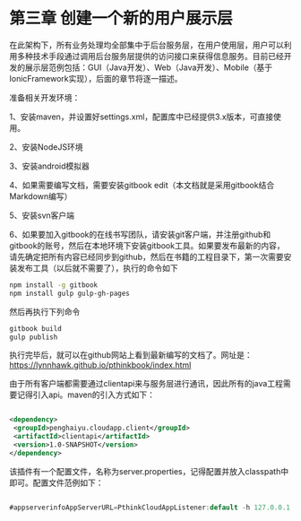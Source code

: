 # 第三章 创建一个新的用户展示层

在此架构下，所有业务处理均全部集中于后台服务层，在用户使用层，用户可以利用多种技术手段通过调用后台服务层提供的访问接口来获得信息服务。目前已经开发的展示层范例包括：GUI（Java开发）、Web（Java开发）、Mobile（基于IonicFramework实现），后面的章节将逐一描述。

准备相关开发环境：

1、安装maven，并设置好settings.xml，配置库中已经提供3.x版本，可直接使用。

2、安装NodeJS环境

3、安装android模拟器

4、如果需要编写文档，需要安装gitbook edit（本文档就是采用gitbook结合Markdown编写）

5、安装svn客户端

6、如果要加入gitbook的在线书写团队，请安装git客户端，并注册github和gitbook的账号，然后在本地环境下安装gitbook工具。如果要发布最新的内容，请先确定把所有内容已经同步到github，然后在书籍的工程目录下，第一次需要安装发布工具（以后就不需要了），执行的命令如下

```bash
npm install -g gitbook  
npm install gulp gulp-gh-pages

```

然后再执行下列命令

```bash
gitbook build
gulp publish

```

执行完毕后，就可以在github网站上看到最新编写的文档了。网址是：[https:\/\/lynnhawk.github.io\/pthinkbook\/index.html](https://lynnhawk.github.io/pthinkbook/index.html)

由于所有客户端都需要通过clientapi来与服务层进行通讯，因此所有的java工程需要记得引入api。maven的引入方式如下：

```xml

<dependency>
 <groupId>penghaiyu.cloudapp.client</groupId>
 <artifactId>clientapi</artifactId>
 <version>1.0-SNAPSHOT</version>
</dependency>


```

该插件有一个配置文件，名称为server.properties，记得配置并放入classpath中即可。配置文件范例如下：

```java

#appserverinfoAppServerURL=PthinkCloudAppListener:default -h 127.0.0.1 -p 9701 -t 3000serverId=PthinkCloudAppListenerservers=127.0.0.2:9701:0,115.159.64.16:9701:0app.MessageSizeMax=10240app.ThreadPool.Server.Size=50app.ThreadPool.Server.SizeMax=100#packet_default={{},"DATA":{"opttype":"{}","pager":{"pageNo":{},"pageSize":{}},"params":{"entity":{}}}}}packet_header="CMD":{"appver":"v1.0","tradeid":"{}","src":"{}","des":"{}","tradecode":"{}","opercode":"{}","workdate":"{}","worktime":"{}"}packet_pager="pager":{"pageNo":{},"pageSize":{}}packet_params="params":{"entity":{}}#functiontemplate#F1000={{},"DATA":{"opttype":"{}","pager":{"pageNo":{},"pageSize":{}},"params":{"entity":{"rq":{},"userid":"{}","username":"{}","userip":"{}"}}}}}F1000={{},"DATA":{"opttype":"{}","pager":{"pageNo":{},"pageSize":{}},"params":{"entity":{"rq":{},"userid":"{}","username":"{}","userip":"{}"}}}}}F1001={{},"DATA":{"opttype":"{}","pager":{"pageNo":{},"pageSize":{}},"params":{"entity":{"rq":{},"userid":"{}","username":"{}","userip":"{}"}}}}}


```


